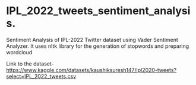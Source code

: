# IPL_2022_tweets_sentiment_analysis.

Sentiment Analysis of IPL-2022 Twitter dataset using Vader Sentiment Analyzer.
It uses nltk library for the generation of stopwords and preparing wordcloud

Link to the dataset-https://www.kaggle.com/datasets/kaushiksuresh147/ipl2020-tweets?select=IPL_2022_tweets.csv
